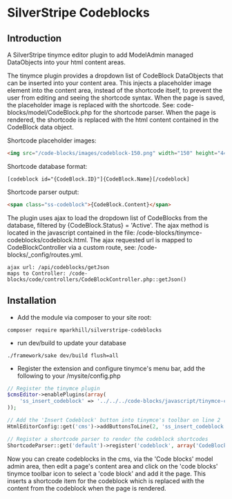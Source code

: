 # SilverStripe Codeblocks

## Introduction

A SilverStripe tinymce editor plugin to add ModelAdmin managed DataObjects into your html content areas. 

The tinymce plugin provides a dropdown list of CodeBlock DataObjects that can be inserted into your content area. This injects a placeholder image element into the content area, instead of the shortcode itself, to prevent the user from editing and seeing the shortcode syntax. When the page is saved, the placeholder image is replaced with the shortcode. See: code-blocks/model/CodeBlock.php for the shortcode parser. When the page is rendered, the shortcode is replaced with the html content contained in the CodeBlock data object.

Shortcode placeholder images:
```html
<img src="/code-blocks/images/codeblock-150.png" width="150" height="44" alt="{CodeBlock.Name}" data-id="{CodeBlock.ID}">
``` 
Shortcode database format:
```
[codeblock id="{CodeBlock.ID}"]{CodeBlock.Name}[/codeblock]
```
Shortcode parser output:
```html
<span class="ss-codeblock">{CodeBlock.Content}</span>
```

The plugin uses ajax to load the dropdown list of CodeBlocks from the database, filtered by {CodeBlock.Status} = 'Active'.
The ajax method is located in the javascript contained in the file: /code-blocks/tinymce-codeblocks/codeblock.html.
The ajax requested url is mapped to CodeBlockController via a custom route, see: /code-blocks/_config/routes.yml.

	ajax url: /api/codeblocks/getJson
	maps to Controller: /code-blocks/code/controllers/CodeBlockController.php::getJson()


## Installation

- Add the module via composer to your site root:
```
composer require mparkhill/silverstripe-codeblocks
```

- run dev/build to update your database
```
./framework/sake dev/build flush=all
```

- Register the extension and configure tinymce's menu bar, add the following to your /mysite/config.php 
```php
// Register the tinymce plugin
$cmsEditor->enablePlugins(array(
    'ss_insert_codeblock' => '../../../code-blocks/javascript/tinymce-codeblock/editor_plugin.js'
));

// Add the 'Insert Codeblock' button into tinymce's toolbar on line 2
HtmlEditorConfig::get('cms')->addButtonsToLine(2, 'ss_insert_codeblock');

// Register a shortcode parser to render the codeblock shortcodes
ShortcodeParser::get('default')->register('codeblock', array('CodeBlock', 'codeblock_shortcode_handler'));
```

Now you can create codeblocks in the cms, via the 'Code blocks' model admin area, then edit a page's content area and click on the 'code blocks' tinymce toolbar icon to select a 'code block' and add it the page. This inserts a shortcode item for the codeblock which is replaced with the content from the codeblock when the page is rendered.
